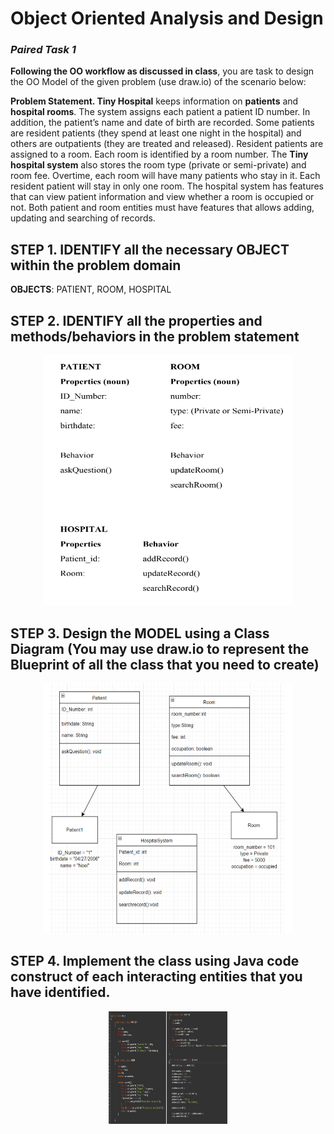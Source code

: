 # **Object Oriented Analysis and Design**
###  *Paired Task 1*
**Following the OO workflow as discussed in class**, you are task to design the OO Model of the given problem (use draw.io) of the scenario below:  

**Problem Statement. Tiny Hospital** keeps information on **patients** and **hospital rooms**. The system assigns each patient a patient ID number. In addition, the patient’s name and date of birth are recorded. Some patients are resident patients (they spend at least one night in the hospital) and others are outpatients (they are treated and released). Resident patients are assigned to a room. Each room is identified by a room number. The **Tiny hospital system** also stores the room type (private or semi-private) and room fee. Overtime, each room will have many patients who stay in it. Each resident patient will stay in only one room. The hospital system has features that can view patient information and view whether a room is occupied or not. Both patient and room entities must have features that allows adding, updating and searching of records.

## **STEP 1.** IDENTIFY all the necessary OBJECT within the problem domain  

**OBJECTS**: PATIENT, ROOM, HOSPITAL

## **STEP 2.** IDENTIFY all the properties and methods/behaviors in the problem statement

<p align="center">
  <img src="MIDTERM/Lab1/image/step2.png" width="400" height="400"/>
</p>

## **STEP 3.** Design the MODEL using a Class Diagram (You may use draw.io to represent the Blueprint of all the class that you need to create)  

<p align="center">
  <img src="MIDTERM/Lab1/image/step3.png" width="400" height="400"/>
</p>

## **STEP 4.** Implement the class using Java code construct of each interacting entities that you have identified.

<p align="center">
  <img src="MIDTERM/Lab1/image/step4.png" width="190" height="180"/>
</p>

